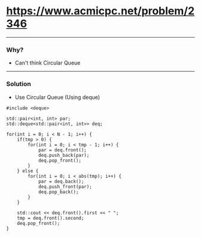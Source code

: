 # https://www.acmicpc.net/problem/2346

------------------------------------------

### Why?

- Can't think Circular Queue

------------------------------------------

### Solution

- Use Circular Queue (Using deque)

```
#include <deque>

std::pair<int, int> par;
std::deque<std::pair<int, int>> deq;

for(int i = 0; i < N - 1; i++) {
	if(tmp > 0) { 
		for(int i = 0; i < tmp - 1; i++) {
			par = deq.front();
			deq.push_back(par);
			deq.pop_front();
		}
	} else {
		for(int i = 0; i < abs(tmp); i++) {
			par = deq.back();
			deq.push_front(par);
			deq.pop_back();	
		}
	}

	std::cout << deq.front().first << " ";
	tmp = deq.front().second;
	deq.pop_front();
}
```
